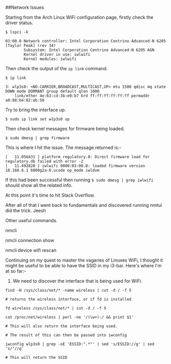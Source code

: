 ##Network Issues

Starting from the Arch Linux WiFi configuration page, firstly check the driver
status.

```
$ lspci -k

03:00.0 Network controller: Intel Corporation Centrino Advanced-N 6205 [Taylor Peak] (rev 34)
        Subsystem: Intel Corporation Centrino Advanced-N 6205 AGN
        Kernel driver in use: iwlwifi
        Kernel modules: iwlwifi
```

Then check the output of the `ip link` command.

```
$ ip link

3: wlp3s0: <NO-CARRIER,BROADCAST,MULTICAST,UP> mtu 1500 qdisc mq state DOWN mode DORMANT group default qlen 1000
    link/ether 4e:63:cd:3b:e0:b7 brd ff:ff:ff:ff:ff:ff permaddr a0:88:b4:02:eb:50
```

Try to bring the interface up.

```
$ sudo ip link set wlp3s0 up
```

Then check kernel messages for firmware being loaded.

```
$ sudo dmesg | grep firmware
```

This is where I hit the issue.  The message returned is:-

```
[   11.056431 ] platform regulatory.0: Direct firmware load for regulatory.db failed with error -2
[   11.492820 ] iwlwifi 0000:03:00.0: loaded firmware version 18.168.6.1 6000g2a-6.ucode op_mode iwldvm
```
If this had been successful then running `$ sudo dmesg | grep iwlwifi` should
show all the related info.

At this point it's time to hit Stack Overflow.

After all of that I went back to fundamentals and discovered running nmtui did
the trick. Jeesh

Other useful commands.

nmcli

nmcli connection show

nmcli device wifi rescan


Continuing on my quest to master the vagaries of Linuxes WiFi, I thought it
might be useful to be able to have the SSID in my i3-bar.  Here's where I'm at
so far:-

1. We need to discover the interface that is being used for WiFi.

```
find -H /sys/class/net/* -name wireless | cut -d / -f 5

# returns the wireless interface, or if fd is installed

fd wireless /sys/class/net/* | cut -d / -f 5

cat /proc/net/wireless | perl -ne '/(\w+):/ && print $1'

# This will also return the interface being used.

# The result of this can then be passed into iwconfig

iwconfig wlp3s0 | grep -oE 'ESSID:".*"' | sed 's/ESSID://g' | sed 's/"//g'

# This will return the SSID

```
